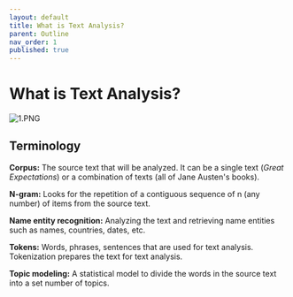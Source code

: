 ```yaml
---
layout: default
title: What is Text Analysis?
parent: Outline
nav_order: 1
published: true
---
```

# What is Text Analysis?

![1.PNG]({{site.baseurl}}/content/1.PNG)


## Terminology

**Corpus:** The source text that will be analyzed. It can be a single text (_Great Expectations_) or a combination of texts (all of Jane Austen's books).

**N-gram:** Looks for the repetition of a contiguous sequence of n (any number) of items from the source text.

**Name entity recognition:** Analyzing the text and retrieving name entities such as names, countries, dates, etc.

**Tokens:** Words, phrases, sentences that are used for text analysis. Tokenization prepares the text for text analysis.

**Topic modeling:** A statistical model to divide the words in the source text into a set number of topics.
